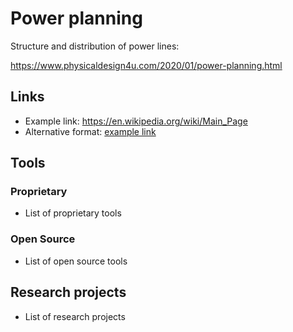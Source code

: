 # Power planning
Structure and distribution of power lines:

https://www.physicaldesign4u.com/2020/01/power-planning.html


## Links
- Example link: https://en.wikipedia.org/wiki/Main_Page
- Alternative format: [example link](https://en.wikipedia.org/wiki/Main_Page)

## Tools

### Proprietary
- List of proprietary tools

### Open Source
- List of open source tools

## Research projects
- List of research projects

